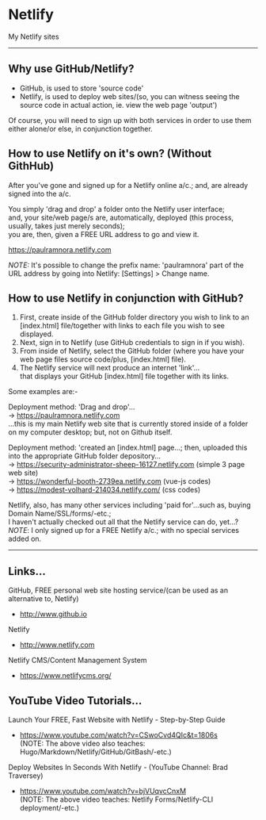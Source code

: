 # Netlify
My Netlify sites

-----

## Why use GitHub/Netlify?

- GitHub, is used to store 'source code'  
- Netlify, is used to deploy web sites/(so, you can witness seeing the source code in actual action, ie. view the web page 'output')  

Of course, you will need to sign up with both services in order to use them either alone/or else, in conjunction together.

## How to use Netlify on it's own? (Without GithHub)

After you've gone and signed up for a Netlify online a/c.; and, are already signed into the a/c. 

You simply 'drag and drop' a folder onto the Netlify user interface;   
and, your site/web page/s are, automatically, deployed (this process, usually, takes just merely seconds);    
you are, then, given a FREE URL address to go and view it.  

https://paulramnora.netlify.com  

*NOTE:* It's possible to change the prefix name: 'paulramnora' part of the URL address by going into Netlify: [Settings] > Change name.  

## How to use Netlify in conjunction with GitHub?

1. First, create inside of the GitHub folder directory you wish to link to an [index.html] file/together with links to each file you wish to see displayed.
2. Next, sign in to Netlify (use GitHub credentials to sign in if you wish).     
3. From inside of Netlify, select the GitHub folder (where you have your web page files source code/plus, [index.html] file).  
4. The Netlify service will next produce an internet 'link'...         
   that displays your GitHub [index.html] file together with its links.  

Some examples are:-  

Deployment method: 'Drag and drop'...    
-> https://paulramnora.netlify.com  
...this is my main Netlify web site that is currently stored inside of a folder on my computer desktop; but, not on Github itself.  

Deployment method: 'created an [index.html] page...; then, uploaded this into the appropriate GitHub folder depository...  
-> https://security-administrator-sheep-16127.netlify.com  (simple 3 page web site)  
-> https://wonderful-booth-2739ea.netlify.com (vue-js codes)    
-> https://modest-volhard-214034.netlify.com/ (css codes)  
   
Netlify, also, has many other services including 'paid for'...such as, buying Domain Name/SSL/forms/-etc.;   
I haven't actually checked out all that the Netlify service can do, yet...?  
*NOTE*: I only signed up for a FREE Netlify a/c.; with no special services added on.    

-----

## Links...

GitHub, FREE personal web site hosting service/(can be used as an alternative to, Netlify)     
- http://www.github.io  

Netlify  
- http://www.netlify.com  

Netlify CMS/Content Management System    
- https://www.netlifycms.org/  

## YouTube Video Tutorials...

Launch Your FREE, Fast Website with Netlify - Step-by-Step Guide  
- https://www.youtube.com/watch?v=CSwoCvd4QIc&t=1806s  
(NOTE: The above video also teaches: Hugo/Markdown/Netlify/GitHub/GitBash/-etc.)  

Deploy Websites In Seconds With Netlify - (YouTube Channel: Brad Traversey)  
- https://www.youtube.com/watch?v=bjVUqvcCnxM  
(NOTE: The above video teaches: Netlify Forms/Netlify-CLI deployment/-etc.)  

